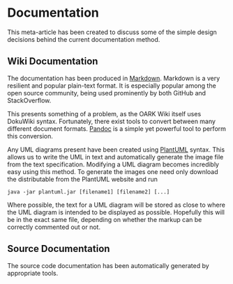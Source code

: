 # Documentation #

This meta-article has been created to discuss some of the simple design
decisions behind the current documentation method.

## Wiki Documentation ##

The documentation has been produced in
[Markdown](https://daringfireball.net/projects/markdown/basics). Markdown is a
very resilient and popular plain-text format. It is especially popular among
the open source community, being used prominently by both GitHub and
StackOverflow.

This presents something of a problem, as the OARK Wiki itself uses DokuWiki
syntax. Fortunately, there exist tools to convert between many different
document formats. [Pandoc](http://pandoc.org/README.html) is a simple yet
powerful tool to perform this conversion.

Any UML diagrams present have been created using
[PlantUML](http://plantuml.com/) syntax. This allows us to write the UML in
text and automatically generate the image file from the text specification.
Modifying a UML diagram becomes incredibly easy using this method. To generate
the images one need only download the distributable from the PlantUML website
and run 

    java -jar plantuml.jar [filename1] [filename2] [...]

Where possible, the text for a UML diagram will be stored as close to where
the UML diagram is intended to be displayed as possible. Hopefully this will
be in the exact same file, depending on whether the markup can be correctly
commented out or not.


## Source Documentation ##

The source code documentation has been automatically generated by appropriate
tools.
